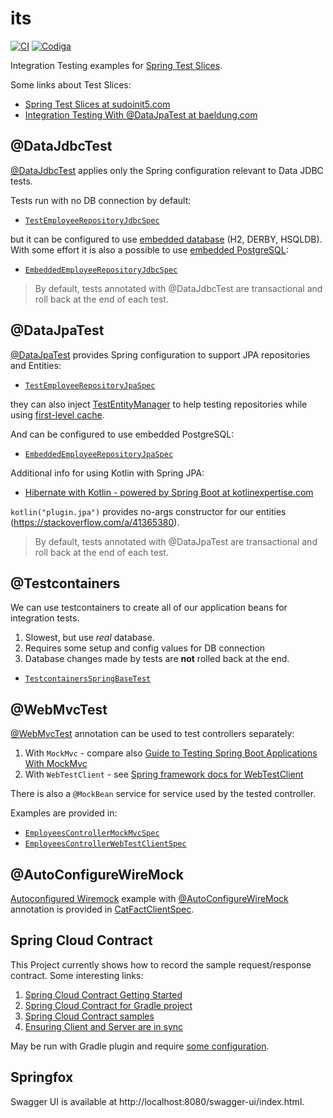 # its

[![CI](https://github.com/wiiitek/its/actions/workflows/main.yml/badge.svg)](https://github.com/wiiitek/its/actions/workflows/main.yml)
[![Codiga](https://api.codiga.io/project/34895/status/svg)](https://app.codiga.io/hub/project/34895/its)

Integration Testing examples for [Spring Test Slices].

Some links about Test Slices:

- [Spring Test Slices at sudoinit5.com]
- [Integration Testing With @DataJpaTest at baeldung.com]

## @DataJdbcTest

[@DataJdbcTest] applies only the Spring configuration relevant to Data JDBC tests.

Tests run with no DB connection by default:

- [`TestEmployeeRepositoryJdbcSpec`](https://github.com/wiiitek/its/blob/main/server/src/test/groovy/pl/kubiczak/test/spring/integration/demo/employees/jdbc/TestEmployeeRepositoryJdbcSpec.groovy)

but it can be configured to use [embedded database] (H2, DERBY, HSQLDB).
With some effort it is also a possible to use [embedded PostgreSQL]:

- [`EmbeddedEmployeeRepositoryJdbcSpec`](https://github.com/wiiitek/its/blob/main/server/src/test/groovy/pl/kubiczak/test/spring/integration/demo/employees/jdbc/EmbeddedEmployeeRepositoryJdbcSpec.groovy)

> By default, tests annotated with @DataJdbcTest are transactional and roll back at the end of each test.

## @DataJpaTest

[@DataJpaTest] provides Spring configuration to support JPA repositories and Entities:

- [`TestEmployeeRepositoryJpaSpec`](https://github.com/wiiitek/its/blob/main/server/src/test/groovy/pl/kubiczak/test/spring/integration/demo/employees/jpa/TestEmployeeRepositoryJpaSpec.groovy)

they can also inject [TestEntityManager] to help testing repositories while using [first-level cache].

And can be configured to use embedded PostgreSQL:

- [`EmbeddedEmployeeRepositoryJpaSpec`](https://github.com/wiiitek/its/blob/main/server/src/test/groovy/pl/kubiczak/test/spring/integration/demo/employees/jpa/EmbeddedEmployeeRepositoryJpaSpec.groovy)

Additional info for using Kotlin with Spring JPA:

- [Hibernate with Kotlin - powered by Spring Boot at kotlinexpertise.com]

`kotlin("plugin.jpa")` provides no-args constructor for our entities (https://stackoverflow.com/a/41365380).

> By default, tests annotated with @DataJpaTest are transactional and roll back at the end of each test.

## @Testcontainers

We can use testcontainers to create all of our application beans for integration tests.

1. Slowest, but use *real* database.
2. Requires some setup and config values for DB connection
3. Database changes made by tests are **not** rolled back at the end.

- [`TestcontainersSpringBaseTest`](https://github.com/wiiitek/its/blob/main/server/src/test/groovy/pl/kubiczak/test/spring/integration/demo/TestcontainersSpringBaseTest.groovy)

## @WebMvcTest

[@WebMvcTest] annotation can be used to test controllers separately:

1. With `MockMvc` - compare also [Guide to Testing Spring Boot Applications With MockMvc]
2. With `WebTestClient` - see [Spring framework docs for WebTestClient]

There is also a `@MockBean` service for service used by the tested controller.

Examples are provided in:

- [`EmployeesControllerMockMvcSpec`](https://github.com/wiiitek/its/blob/main/server/src/test/groovy/pl/kubiczak/test/spring/integration/demo/employees/EmployeesControllerMockMvcSpec.groovy)
- [`EmployeesControllerWebTestClientSpec`](https://github.com/wiiitek/its/blob/main/server/src/test/groovy/pl/kubiczak/test/spring/integration/demo/employees/EmployeesControllerWebTestClientSpec.groovy)

## @AutoConfigureWireMock

[Autoconfigured Wiremock](https://cloud.spring.io/spring-cloud-contract/reference/html/project-features.html#features-wiremock)
example with
[@AutoConfigureWireMock](https://cloud.spring.io/spring-cloud-contract/1.2.x/multi/multi__spring_cloud_contract_wiremock.html)
annotation is provided in
[CatFactClientSpec](https://github.com/wiiitek/its/blob/main/server/src/test/groovy/pl/kubiczak/test/spring/integration/demo/cats/CatFactClientSpec.groovy).

## Spring Cloud Contract

This Project currently shows how to record the sample request/response contract.
Some interesting links:

1. [Spring Cloud Contract Getting Started]
2. [Spring Cloud Contract for Gradle project]
3. [Spring Cloud Contract samples]
4. [Ensuring Client and Server are in sync]

May be run with Gradle plugin and require
[some configuration](https://github.com/wiiitek/its/blob/main/server/build.gradle.kts#L85).

## Springfox

Swagger UI is available at http://localhost:8080/swagger-ui/index.html.

[Spring Test Slices]: https://www.baeldung.com/spring-tests#5-using-test-slices
[Spring Test Slices at sudoinit5.com]: https://www.sudoinit5.com/post/spring-test-slices/#testing-just-jpa
[Integration Testing With @DataJpaTest at baeldung.com]: https://www.baeldung.com/spring-boot-testing#integration-testing-with-datajpatest

[@DataJdbcTest]: https://docs.spring.io/spring-boot/docs/current/reference/html/features.html#features.testing.spring-boot-applications.autoconfigured-spring-data-jdbc
[@DataJpaTest]: https://docs.spring.io/spring-boot/docs/current/reference/html/features.html#features.testing.spring-boot-applications.autoconfigured-spring-data-jpa
[@WebMvcTest]: https://docs.spring.io/spring-boot/docs/current/reference/html/features.html#features.testing.spring-boot-applications.spring-mvc-tests

[embedded database]: https://github.com/spring-projects/spring-boot/blob/main/spring-boot-project/spring-boot/src/main/java/org/springframework/boot/jdbc/EmbeddedDatabaseConnection.java
[embedded PostgreSQL]: https://stackoverflow.com/a/49011982

[Hibernate with Kotlin - powered by Spring Boot at kotlinexpertise.com]: https://kotlinexpertise.com/hibernate-with-kotlin-spring-boot/

[TestEntityManager]: https://zetcode.com/springboot/testentitymanager/
[first-level cache]: https://howtodoinjava.com/hibernate/understanding-hibernate-first-level-cache-with-example/

[Guide to Testing Spring Boot Applications With MockMvc]: https://rieckpil.de/guide-to-testing-spring-boot-applications-with-mockmvc/
[Spring framework docs for WebTestClient]: https://spring.getdocs.org/en-US/spring-framework-docs/docs/testing/integration-testing/webtestclient.html

[Spring Cloud Contract Getting Started]: https://cloud.spring.io/spring-cloud-contract/reference/html/getting-started.html
[Spring Cloud Contract for Gradle project]: https://cloud.spring.io/spring-cloud-contract/reference/html/gradle-project.html
[Spring Cloud Contract samples]: https://github.com/spring-cloud-samples/spring-cloud-contract-samples
[Ensuring Client and Server are in sync]: https://www.linkedin.com/learning/advanced-spring-effective-integration-testing-with-spring-boot/ensuring-client-app-rest-call-and-web-app-controller-are-in-sync-10134626
